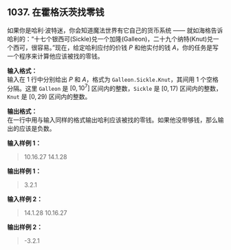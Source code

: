 ﻿## 1037. 在霍格沃茨找零钱
如果你是哈利·波特迷，你会知道魔法世界有它自己的货币系统 —— 就如海格告诉哈利的：“十七个银西可(Sickle)兑一个加隆(Galleon)，二十九个纳特(Knut)兑一个西可，很容易。”现在，给定哈利应付的价钱 $P$ 和他实付的钱 $A$，你的任务是写一个程序来计算他应该被找的零钱。

**输入格式：**  
输入在 1 行中分别给出 $P$ 和 $A$，格式为 `Galleon.Sickle.Knut`，其间用 1 个空格分隔。这里 `Galleon` 是 $[0, 10^7]$ 区间内的整数，`Sickle` 是 $[0, 17)$ 区间内的整数，`Knut` 是 $[0, 29)$ 区间内的整数。

**输出格式：**  
在一行中用与输入同样的格式输出哈利应该被找的零钱。如果他没带够钱，那么输出的应该是负数。

**输入样例 1：**
>10.16.27 14.1.28  

**输出样例 1：**
>3.2.1  

**输入样例 2：**
>14.1.28 10.16.27

**输出样例 2：**
>-3.2.1  